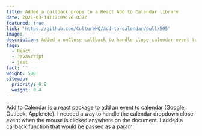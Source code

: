```yaml
---
title: Added a callback props to a React Add to Calendar library
date: 2021-03-14T17:09:26.037Z
featured: true
link: 'https://github.com/CultureHQ/add-to-calendar/pull/505'
image: 
description: Added a onClose callback to handle close calendar event triggered from inside the library.
tags:
  - React
  - JavaScript
  - jest
fact: ''
weight: 500
sitemap:
  priority: 0.8
  weight: 0.4
---
```




[Add to Calendar](https://github.com/CultureHQ/add-to-calendar) is a react package to add an event to calendar (Google, Outlook, Apple etc). I needed a way to handle the calendar dropdown close event when the mouse is clicked anywhere on the document. I added a callback function that would be passed as a param
